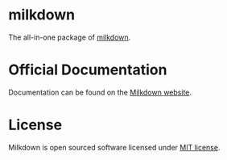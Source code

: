 # milkdown

The all-in-one package of [milkdown](https://milkdown.dev/).

# Official Documentation

Documentation can be found on the [Milkdown website](https://milkdown.dev/).

# License

Milkdown is open sourced software licensed under [MIT license](https://github.com/Milkdown/milkdown/blob/main/LICENSE).
